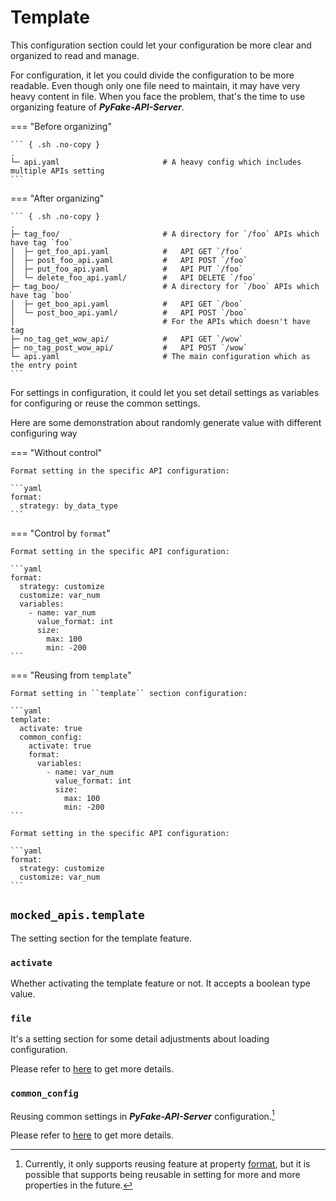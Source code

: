 # Template

This configuration section could let your configuration be more clear and organized to read and manage.

For configuration, it let you could divide the configuration to be more readable. Even though only one file need to
maintain, it may have very heavy content in file. When you face the problem, that's the time to use organizing feature
of **_PyFake-API-Server_**.

=== "Before organizing"

    ``` { .sh .no-copy }
    .
    └─ api.yaml                       # A heavy config which includes multiple APIs setting
    ```

=== "After organizing"
    
    ``` { .sh .no-copy }
    .
    ├─ tag_foo/                       # A directory for `/foo` APIs which have tag `foo`
    │  ├─ get_foo_api.yaml            #   API GET `/foo`
    │  ├─ post_foo_api.yaml           #   API POST `/foo`
    │  ├─ put_foo_api.yaml            #   API PUT `/foo`
    │  └─ delete_foo_api.yaml/        #   API DELETE `/foo`
    ├─ tag_boo/                       # A directory for `/boo` APIs which have tag `boo`
    │  ├─ get_boo_api.yaml            #   API GET `/boo`
    │  └─ post_boo_api.yaml/          #   API POST `/boo`
    │                                 # For the APIs which doesn't have tag
    ├─ no_tag_get_wow_api/            #   API GET `/wow`
    ├─ no_tag_post_wow_api/           #   API POST `/wow`
    └─ api.yaml                       # The main configuration which as the entry point
    ```

For settings in configuration, it could let you set detail settings as variables for configuring or reuse the common
settings.

Here are some demonstration about randomly generate value with different configuring way

=== "Without control"
        
    Format setting in the specific API configuration:

    ```yaml
    format:
      strategy: by_data_type
    ```

=== "Control by ``format``"
    
    Format setting in the specific API configuration:
    
    ```yaml
    format:
      strategy: customize
      customize: var_num
      variables:
        - name: var_num
          value_format: int
          size:
            max: 100
            min: -200
    ```

=== "Reusing from ``template``"
    
    Format setting in ``template`` section configuration:

    ```yaml
    template:
      activate: true
      common_config:
        activate: true
        format:
          variables:
            - name: var_num
              value_format: int
              size:
                max: 100
                min: -200
    ```
    
    Format setting in the specific API configuration:

    ```yaml
    format:
      strategy: customize
      customize: var_num
    ```

## ``mocked_apis.template``

The setting section for the template feature.


### ``activate``

Whether activating the template feature or not. It accepts a boolean type value.


### ``file``

It's a setting section for some detail adjustments about loading configuration.

Please refer to [here](./file/index.md) to get more details.


### ``common_config``

Reusing common settings in **_PyFake-API-Server_** configuration.[^1]

  [^1]:
    Currently, it only supports reusing feature at property [format], but it
    is possible that supports being reusable in setting for more and more 
    properties in the future.

    [format]: ../apis/http/common/value_format.md

Please refer to [here](./common_config/index.md) to get more details.
